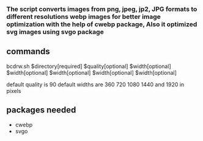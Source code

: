 ### The script converts images from png, jpeg, jp2, JPG formats to different resolutions webp images for better image optimization with the help of cwebp package, Also it optimized svg images using svgo package

## commands

bcdrw.sh $directory[required] $quality[optional] $width[optional] $width[optional] $width[optional] $width[optional] $width[optional]

default quality is 90
default widths are 360 720 1080 1440 and 1920 in pixels

## packages needed

- cwebp
- svgo
